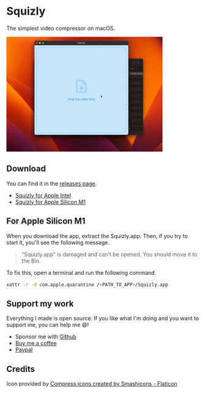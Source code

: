 # Squizly

The simplest video compressor on macOS.

![Squizly in action](resources/preview.gif)

## Download

You can find it in the [releases page](https://github.com/matitalatina/squizly/releases).

- [Squizly for Apple Intel](https://github.com/matitalatina/squizly/releases/download/v1.0.1/Squizly-darwin-x64-1.0.1.zip)
- [Squizly for Apple Silicon M1](https://github.com/matitalatina/squizly/releases/download/v1.0.1/Squizly-darwin-arm64-1.0.1.zip)

## For Apple Silicon M1

When you download the app, extract the Squizly.app. Then, if you try to start it, you'll see the following message.

> “Squizly.app” is damaged and can’t be opened. You should move it to the Bin.

To fix this, open a terminal and run the following command.

```bash
xattr -r -d com.apple.quarantine /<PATH_TO_APP>/Squizly.app
```

## Support my work

Everything I made is open source.
If you like what I'm doing and you want to support me, you can help me 😄!

- Sponsor me with [Github](https://github.com/sponsors/matitalatina)
- [Buy me a coffee](https://www.buymeacoffee.com/mattianatali)
- [Paypal](https://paypal.me/mattianatali)

## Credits

Icon provided by <a href="https://www.flaticon.com/free-icons/compress" title="compress icons">Compress icons created by Smashicons - Flaticon</a>
